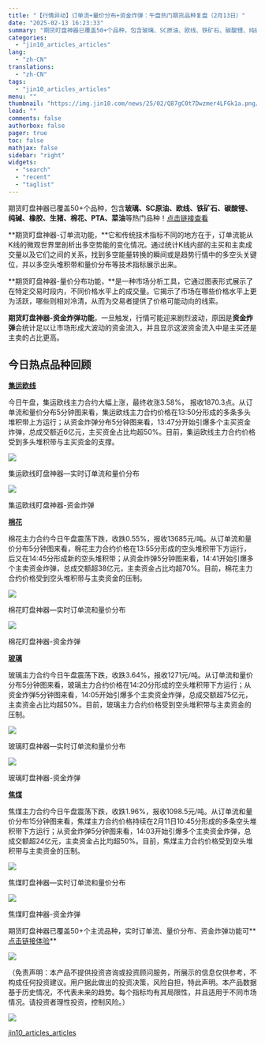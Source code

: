 ```yaml
---
title: "【行情异动】订单流+量价分布+资金炸弹：午盘热门期货品种复盘（2月13日）"
date: "2025-02-13 16:23:33"
summary: "期货盯盘神器已覆盖50+个品种，包含玻璃、SC原油、欧线、铁矿石、碳酸锂、纯碱、橡胶、生猪、棉花、P..."
categories:
  - "jin10_articles_articles"
lang:
  - "zh-CN"
translations:
  - "zh-CN"
tags:
  - "jin10_articles_articles"
menu: ""
thumbnail: "https://img.jin10.com/news/25/02/Q87gC0t7Dwzmer4LFGk1a.png/lite"
lead: ""
comments: false
authorbox: false
pager: true
toc: false
mathjax: false
sidebar: "right"
widgets:
  - "search"
  - "recent"
  - "taglist"
---
```


期货盯盘神器已覆盖50+个品种，包含**玻璃、SC原油、欧线、铁矿石、碳酸锂、纯碱、橡胶、生猪、棉花、PTA、菜油**等热门品种！[点击链接查看](https://qihuo.jin10.com/vip/watch/index.html#/intro)

**期货盯盘神器-订单流功能，**它和传统技术指标不同的地方在于，订单流能从K线的微观世界里剖析出多空势能的变化情况。通过统计K线内部的主买和主卖成交量以及它们之间的关系，找到多空能量转换的瞬间或是趋势行情中的多空头关键位，并以多空头堆积带和量价分布等技术指标展示出来。

**期货盯盘神器-量价分布功能，**是一种市场分析工具，它通过图表形式展示了在特定交易时段内，不同价格水平上的成交量。它揭示了市场在哪些价格水平上更为活跃，哪些则相对冷清，从而为交易者提供了价格可能动向的线索。

**期货盯盘神器-资金炸弹功能**，一旦触发，行情可能迎来剧烈波动，原因是**资金炸弹**会统计足以让市场形成大波动的资金流入，并且显示这波资金流入中是主买还是主卖的占比更高。

今日热点品种回顾
--------

**[集运欧线](https://qihuo.jin10.com/vip/watch/index.html?v=1109&group_id=qh_ec_monitor#/desktop)**

今日午盘，集运欧线主力合约大幅上涨，最终收涨3.58%， 报收1870.3点。从订单流和量价分布5分钟图来看，集运欧线主力合约价格在13:50分形成的多条多头堆积带上方运行；从资金炸弹分布5分钟图来看，13:47分开始引爆多个主买资金炸弹，总成交额近6亿元，主买资金占比均超50%。目前，集运欧线主力合约价格受到多头堆积带与主买资金的支撑。

![](https://img.jin10.com/news/25/02/DncNmIHz0EONfXKTLCA8A.png)

集运欧线盯盘神器—实时订单流和量价分布



![](https://img.jin10.com/news/25/02/jvo3zBmf4fzzsBcF3pwHV.png)

集运欧线盯盘神器-资金炸弹


**[棉花](https://qihuo.jin10.com/vip/watch/index.html?v=1109&group_id=qh_cf_monitor#/desktop)**

棉花主力合约今日午盘震荡下跌，收跌0.55%，报收13685元/吨。从订单流和量价分布5分钟图来看，棉花主力合约价格在13:55分形成的空头堆积带下方运行，后又在14:45分形成新的空头堆积带；从资金炸弹5分钟图来看，14:41开始引爆多个主卖资金炸弹，总成交额超38亿元，主卖资金占比均超70%。目前，棉花主力合约价格受到空头堆积带与主卖资金的压制。

![](https://img.jin10.com/news/25/02/DAgVNnuW3dKJ5cVPDGblM.png)

棉花盯盘神器—实时订单流和量价分布



![](https://img.jin10.com/news/25/02/ciBG93djzr1ZX65c3OzOm.png)

棉花盯盘神器-资金炸弹


**[玻璃](https://qihuo.jin10.com/vip/watch/index.html?v=1109&group_id=qh_fg_monitor#/desktop)**

玻璃主力合约今日午盘震荡下跌，收跌3.64%，报收1271元/吨。从订单流和量价分布5分钟图来看，玻璃主力合约价格在14:20分形成的空头堆积带下方运行；从资金炸弹5分钟图来看，14:05开始引爆多个主卖资金炸弹，总成交额超75亿元，主卖资金占比均超50%。目前，玻璃主力合约价格受到空头堆积带与主卖资金的压制。

![](https://img.jin10.com/news/25/02/Bp9l8C1nJoCjfWRnvw9nZ.png)

玻璃盯盘神器—实时订单流和量价分布



![](https://img.jin10.com/news/25/02/gWRAcdXtbJYf_F2XqQaU2.png)

玻璃盯盘神器-资金炸弹


**[焦煤](https://qihuo.jin10.com/vip/watch/index.html?v=1109&group_id=qh_jm_monitor#/desktop)**

焦煤主力合约今日午盘震荡下跌，收跌1.96%，报收1098.5元/吨。从订单流和量价分布15分钟图来看，焦煤主力合约价格持续在2月11日10:45分形成的多条空头堆积带下方运行；从资金炸弹5分钟图来看，14:03开始引爆多个主卖资金炸弹，总成交额超24亿元，主卖资金占比均超50%。目前，焦煤主力合约价格受到空头堆积带与主卖资金的压制。

![](https://img.jin10.com/news/25/02/8FywKM0MB_30fJE4t2fSj.png)

焦煤盯盘神器—实时订单流和量价分布



![](https://img.jin10.com/news/25/02/mzVm7NNB98IuSzbTfUcvq.png)

焦煤盯盘神器-资金炸弹


期货盯盘神器已覆盖50+个主流品种，实时订单流、量价分布、资金炸弹功能可**[点击链接体验](https://qihuo.jin10.com/vip/watch/index.html?group_id=qh_cu_monitor&from=jin10web&t=1717408598919#/intro)**

![](https://img.jin10.com/news/24/12/1gGy8uHePGRVb0go1aXla.png)




（免责声明：本产品不提供投资咨询或投资顾问服务，所展示的信息仅供参考，不构成任何投资建议。用户据此做出的投资决策，风险自担，特此声明。本产品数据基于历史情况，不代表未来的趋势。每个指标均有其局限性，并且适用于不同市场情况。请投资者理性投资，控制风险。）

[![](https://cdn-news.jin10.com/91d4ef4c-7a4b-48be-a8cb-1deee592fb6a.png)](https://work.weixin.qq.com/ca/cawcde09b7dcd64428 "打开")

[jin10_articles_articles](https://xnews.jin10.com/details/163054)
